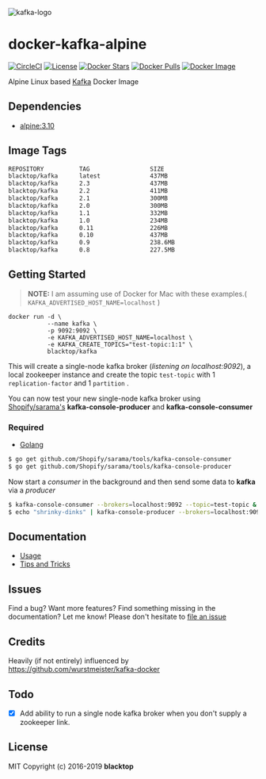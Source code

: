 ![kafka-logo](https://raw.githubusercontent.com/blacktop/docker-kafka-alpine/master/docs/kafka-logo.png)

# docker-kafka-alpine

[![CircleCI](https://circleci.com/gh/blacktop/docker-kafka-alpine.png?style=shield)](https://circleci.com/gh/blacktop/docker-kafka-alpine) [![License](http://img.shields.io/:license-mit-blue.svg)](http://doge.mit-license.org) [![Docker Stars](https://img.shields.io/docker/stars/blacktop/kafka.svg)](https://hub.docker.com/r/blacktop/kafka/) [![Docker Pulls](https://img.shields.io/docker/pulls/blacktop/kafka.svg)](https://hub.docker.com/r/blacktop/kafka/) [![Docker Image](https://img.shields.io/badge/docker%20image-437MB-blue.svg)](https://hub.docker.com/r/blacktop/kafka/)

Alpine Linux based [Kafka](http://kafka.apache.org/downloads.html) Docker Image

## Dependencies

* [alpine:3.10](https://hub.docker.com/_/alpine/)

## Image Tags

``` bash
REPOSITORY          TAG                 SIZE
blacktop/kafka      latest              437MB
blacktop/kafka      2.3                 437MB
blacktop/kafka      2.2                 411MB
blacktop/kafka      2.1                 300MB
blacktop/kafka      2.0                 300MB
blacktop/kafka      1.1                 332MB
blacktop/kafka      1.0                 234MB
blacktop/kafka      0.11                226MB
blacktop/kafka      0.10                437MB
blacktop/kafka      0.9                 238.6MB
blacktop/kafka      0.8                 227.5MB
```

## Getting Started

> **NOTE:** I am assuming use of Docker for Mac with these examples.( `KAFKA_ADVERTISED_HOST_NAME=localhost` )

``` 
docker run -d \
           --name kafka \
           -p 9092:9092 \
           -e KAFKA_ADVERTISED_HOST_NAME=localhost \
           -e KAFKA_CREATE_TOPICS="test-topic:1:1" \
           blacktop/kafka
```

This will create a single-node kafka broker (_listening on localhost:9092_), a local zookeeper instance and create the topic `test-topic` with 1 `replication-factor` and 1 `partition` .

You can now test your new single-node kafka broker using [Shopify/sarama's](https://github.com/Shopify/sarama) **kafka-console-producer** and **kafka-console-consumer**

### Required

* [Golang](https://golang.org/doc/install)

``` bash
$ go get github.com/Shopify/sarama/tools/kafka-console-consumer
$ go get github.com/Shopify/sarama/tools/kafka-console-producer
```

Now start a _consumer_ in the background and then send some data to **kafka** via a _producer_

``` bash
$ kafka-console-consumer --brokers=localhost:9092 --topic=test-topic &
$ echo "shrinky-dinks" | kafka-console-producer --brokers=localhost:9092 --topic=test-topic
```

## Documentation

* [Usage](https://github.com/blacktop/docker-kafka-alpine/blob/master/docs/usage.md)
* [Tips and Tricks](https://github.com/blacktop/docker-kafka-alpine/blob/master/docs/tips.md)

## Issues

Find a bug? Want more features? Find something missing in the documentation? Let me know! Please don't hesitate to [file an issue](https://github.com/blacktop/docker-kafka-alpine/issues/new)

## Credits

Heavily (if not entirely) influenced by <https://github.com/wurstmeister/kafka-docker>

## Todo

* [x] Add ability to run a single node kafka broker when you don't supply a zookeeper link.

## License

MIT Copyright (c) 2016-2019 **blacktop**

